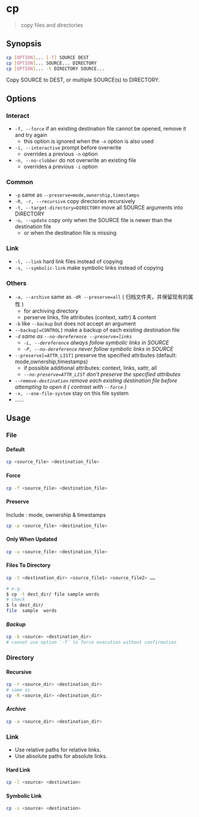 # cp

> copy files and directories

## Synopsis

```bash
cp [OPTION]... [-T] SOURCE DEST
cp [OPTION]... SOURCE... DIRECTORY
cp [OPTION]... -t DIRECTORY SOURCE...
```

Copy SOURCE to DEST, or multiple SOURCE(s) to DIRECTORY.

## Options

### Interact

- `-f, --force` if an existing destination file cannot be opened, remove it and try again
    - this option is ignored when the `-n` option is also used
- `-i, --interactive` prompt before overwrite
    - overrides a previous `-n` option
- `-n, --no-clobber` do not overwrite an existing file
    - overrides a previous `-i` option

### Common

- `-p` same as `--preserve=mode,ownership,timestamps`
- `-R, -r, --recursive` copy directories recursively
- `-t, --target-directory=DIRECTORY` move all SOURCE arguments into DIRECTORY
- `-u, --update` copy only when the SOURCE file is newer than the destination file
    - or when the destination file is missing

### Link

- `-l, --link` hard link files instead of copying
- `-s, --symbolic-link` make symbolic links instead of copying

### Others

- `-a, --archive` same as `-dR --preserve=all` ( 归档文件夹，并保留现有的属性 )
    - for archiving directory
    - perserve links, file attributes (context, xattr) & content
- `-b` like `--backup` but does not accept an argument
- `--backup[=CONTROL]` make a backup of each existing destination file
- _`-d` same as `--no-dereference --preserve=links`_
    - _`-L, --dereference` always follow symbolic links in SOURCE_
    - _`-P, --no-dereference` never follow symbolic links in SOURCE_
- `--preserve[=ATTR_LIST]` preserve the specified attributes (default: mode,ownership,timestamps)
    - if possible additional attributes: context, links, xattr, all
    - _`--no-preserve=ATTR_LIST` don't preserve the specified attributes_
- _`--remove-destination` remove each existing destination file before attempting to open it ( contrast with `--force` )_
- `-x, --one-file-system` stay on this file system
- ……

## Usage

### File

#### Default

```bash
cp <source_file> <destination_file>
```

#### Force

```bash
cp -f <source_file> <destination_file>
```

#### Preserve

Include : mode, ownership & timestamps

```bash
cp -p <source_file> <destination_file>
```

#### Only When Updated

```bash
cp -u <source_file> <destination_file>
```

#### **Files To Directory**

```bash
cp -t <destination_dir> <source_file1> <source_file2> ……

# e.g.
$ cp -t dest_dir/ file sample words
# check
$ ls dest_dir/
file  sample  words
```

#### _Backup_

```bash
cp -b <source> <destination_dir>
# cannot use option `-f` to force execution without confirmation
```

### Directory

#### Recursive

```bash
cp -r <source_dir> <destination_dir>
# same as
cp -R <source_dir> <destination_dir>
```

#### _Archive_

```bash
cp -a <source_dir> <destination_dir>
```

### Link

- Use relative paths for relative links.
- Use absolute paths for absolute links.

#### Hard Link

```bash
cp -l <source> <destination>
```

#### Symbolic Link

```bash
cp -s <source> <destination>
```
